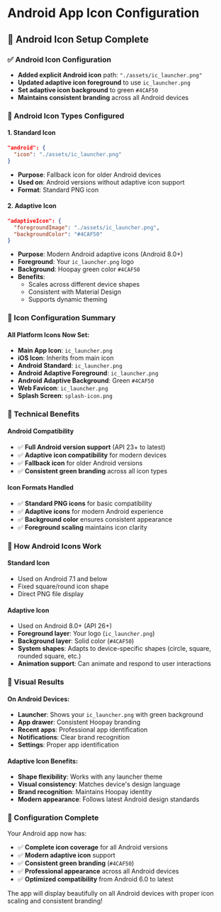 # Android App Icon Configuration

## 🤖 Android Icon Setup Complete

### ✅ Android Icon Configuration
- **Added explicit Android icon** path: `"./assets/ic_launcher.png"`
- **Updated adaptive icon foreground** to use `ic_launcher.png`
- **Set adaptive icon background** to green `#4CAF50`
- **Maintains consistent branding** across all Android devices

### 📱 Android Icon Types Configured

#### 1. Standard Icon
```json
"android": {
  "icon": "./assets/ic_launcher.png"
}
```
- **Purpose**: Fallback icon for older Android devices
- **Used on**: Android versions without adaptive icon support
- **Format**: Standard PNG icon

#### 2. Adaptive Icon
```json
"adaptiveIcon": {
  "foregroundImage": "./assets/ic_launcher.png",
  "backgroundColor": "#4CAF50"
}
```
- **Purpose**: Modern Android adaptive icons (Android 8.0+)
- **Foreground**: Your `ic_launcher.png` logo
- **Background**: Hoopay green color `#4CAF50`
- **Benefits**: 
  - Scales across different device shapes
  - Consistent with Material Design
  - Supports dynamic theming

### 🎨 Icon Configuration Summary

#### All Platform Icons Now Set:
- **Main App Icon**: `ic_launcher.png`
- **iOS Icon**: Inherits from main icon
- **Android Standard**: `ic_launcher.png`
- **Android Adaptive Foreground**: `ic_launcher.png`
- **Android Adaptive Background**: Green `#4CAF50`
- **Web Favicon**: `ic_launcher.png`
- **Splash Screen**: `splash-icon.png`

### 🔧 Technical Benefits

#### Android Compatibility
- ✅ **Full Android version support** (API 23+ to latest)
- ✅ **Adaptive icon compatibility** for modern devices
- ✅ **Fallback icon** for older Android versions
- ✅ **Consistent green branding** across all icon types

#### Icon Formats Handled
- ✅ **Standard PNG icons** for basic compatibility
- ✅ **Adaptive icons** for modern Android experience
- ✅ **Background color** ensures consistent appearance
- ✅ **Foreground scaling** maintains icon clarity

### 📱 How Android Icons Work

#### Standard Icon
- Used on Android 7.1 and below
- Fixed square/round icon shape
- Direct PNG file display

#### Adaptive Icon
- Used on Android 8.0+ (API 26+)
- **Foreground layer**: Your logo (`ic_launcher.png`)
- **Background layer**: Solid color (`#4CAF50`)
- **System shapes**: Adapts to device-specific shapes (circle, square, rounded square, etc.)
- **Animation support**: Can animate and respond to user interactions

### 🎯 Visual Results

#### On Android Devices:
- **Launcher**: Shows your `ic_launcher.png` with green background
- **App drawer**: Consistent Hoopay branding
- **Recent apps**: Professional app identification
- **Notifications**: Clear brand recognition
- **Settings**: Proper app identification

#### Adaptive Icon Benefits:
- **Shape flexibility**: Works with any launcher theme
- **Visual consistency**: Matches device's design language
- **Brand recognition**: Maintains Hoopay identity
- **Modern appearance**: Follows latest Android design standards

### 🚀 Configuration Complete

Your Android app now has:
- ✅ **Complete icon coverage** for all Android versions
- ✅ **Modern adaptive icon** support
- ✅ **Consistent green branding** (`#4CAF50`)
- ✅ **Professional appearance** across all Android devices
- ✅ **Optimized compatibility** from Android 6.0 to latest

The app will display beautifully on all Android devices with proper icon scaling and consistent branding! 